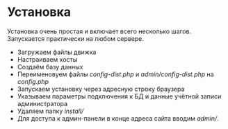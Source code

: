 # Установка

Установка очень простая и включает всего несколько шагов. Запускается практически на любом сервере.

* Загружаем файлы движка
* Настраиваем хосты
* Создаём базу данных
* Переименовуем файлы *config-dist.php* и *admin/config-dist.php* на *config.php*
* Запускаем установку через адресную строку браузера
* Указываем параметры подключения к БД и данные учётной записи администратора
* Удаляем папку *install/*
* Для доступа к админ-панели в конце адреса сайта вводим *admin/*.
